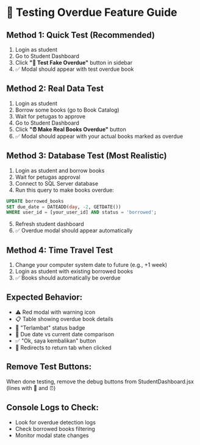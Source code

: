 # 🧪 Testing Overdue Feature Guide

## Method 1: Quick Test (Recommended)
1. Login as student
2. Go to Student Dashboard 
3. Click **"🧪 Test Fake Overdue"** button in sidebar
4. ✅ Modal should appear with test overdue book

## Method 2: Real Data Test
1. Login as student  
2. Borrow some books (go to Book Catalog)
3. Wait for petugas to approve
4. Go to Student Dashboard
5. Click **"⏰ Make Real Books Overdue"** button
6. ✅ Modal should appear with your actual books marked as overdue

## Method 3: Database Test (Most Realistic)
1. Login as student and borrow books
2. Wait for petugas approval 
3. Connect to SQL Server database
4. Run this query to make books overdue:
```sql
UPDATE borrowed_books 
SET due_date = DATEADD(day, -2, GETDATE()) 
WHERE user_id = [your_user_id] AND status = 'borrowed';
```
5. Refresh student dashboard
6. ✅ Overdue modal should appear automatically

## Method 4: Time Travel Test
1. Change your computer system date to future (e.g., +1 week)
2. Login as student with existing borrowed books
3. ✅ Books should automatically be overdue

## Expected Behavior:
- ⚠️ Red modal with warning icon
- 📋 Table showing overdue book details  
- 🔴 "Terlambat" status badge
- 📅 Due date vs current date comparison
- ✅ "Ok, saya kembalikan" button
- 🔄 Redirects to return tab when clicked

## Remove Test Buttons:
When done testing, remove the debug buttons from StudentDashboard.jsx (lines with 🧪 and ⏰)

## Console Logs to Check:
- Look for overdue detection logs
- Check borrowed books filtering
- Monitor modal state changes